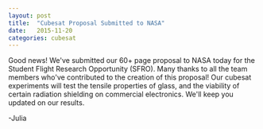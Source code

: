 ```yaml
---
layout: post
title:  "Cubesat Proposal Submitted to NASA"
date:   2015-11-20
categories: cubesat
---
```


Good news! We've submitted our 60+ page proposal to NASA today for the Student Flight Research Opportunity (SFRO). Many thanks to all the team members who've contributed to the creation of this proposal! Our cubesat experiments will test the tensile properties of glass, and the viability of certain radiation shielding on commercial electronics. We'll keep you updated on our results.

-Julia